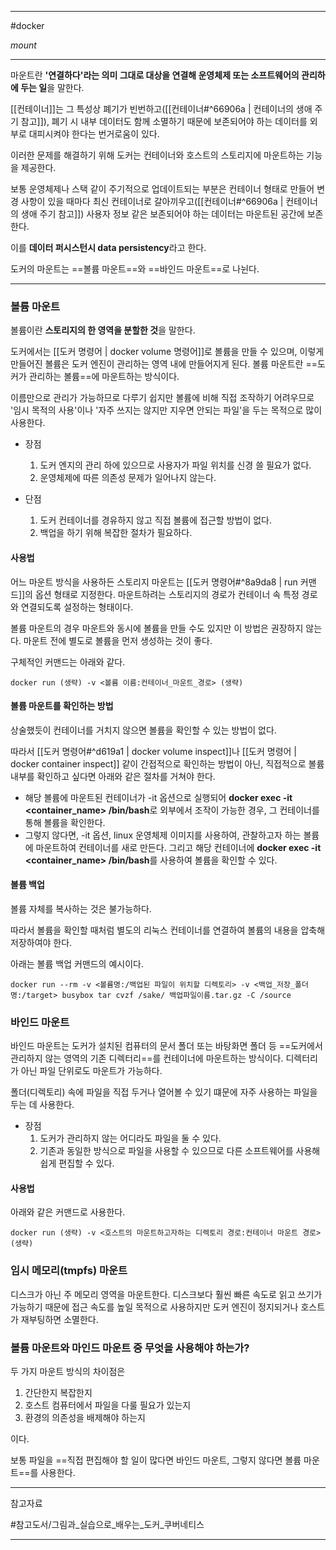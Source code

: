 
---

#docker

*mount*

---

마운트란 **'연결하다'라는 의미 그대로 대상을 연결해 운영체제 또는 소프트웨어의 관리하에 두는 일**을 말한다.

[[컨테이너]]는 그 특성상 폐기가 빈번하고([[컨테이너#^66906a | 컨테이너의 생애 주기 참고]]), 폐기 시 내부 데이터도 함께 소멸하기 때문에 보존되어야 하는 데이터를 외부로 대피시켜야 한다는 번거로움이 있다.

이러한 문제를 해결하기 위해 도커는 컨테이너와 호스트의 스토리지에 마운트하는 기능을 제공한다.

보통 운영체제나 스택 같이 주기적으로 업데이트되는 부분은 컨테이너 형태로 만들어 변경 사항이 있을 때마다 최신 컨테이너로 갈아끼우고([[컨테이너#^66906a | 컨테이너의 생애 주기 참고]]) 사용자 정보 같은 보존되어야 하는 데이터는 마운트된 공간에 보존한다.

이를 **데이터 퍼시스턴시 data persistency**라고 한다.

도커의 마운트는 ==볼륨 마운트==와 ==바인드 마운트==로 나뉜다.

---

### 볼륨 마운트

볼륨이란 **스토리지의 한 영역을 분할한 것**을 말한다.

도커에서는 [[도커 명령어 | docker volume 명령어]]로 볼륨을 만들 수 있으며, 이렇게 만들어진 볼륨은 도커 엔진이 관리하는 영역 내에 만들어지게 된다. 볼륨 마운트란 ==도커가 관리하는 볼륨==에 마운트하는 방식이다.

이름만으로 관리가 가능하므로 다루기 쉽지만 볼륨에 비해 직접 조작하기 어려우므로 '임시 목적의 사용'이나 '자주 쓰지는 않지만 지우면 안되는 파일'을 두는 목적으로 많이 사용한다.

+ 장점
	1. 도커 엔지의 관리 하에 있으므로 사용자가 파일 위치를 신경 쓸 필요가 없다.
	2. 운영체제에 따른 의존성 문제가 일어나지 않는다.

+ 단점
	1. 도커 컨테이너를 경유하지 않고 직접 볼륨에 접근할 방법이 없다.
	2. 백업을 하기 위해 복잡한 절차가 필요하다.

#### 사용법

어느 마운트 방식을 사용하든 스토리지 마운트는 [[도커 명령어#^8a9da8 | run 커맨드]]의 옵션 형태로 지정한다. 마운트하려는 스토리지의 경로가 컨테이너 속 특정 경로와 연결되도록 설정하는 형태이다.

볼륨 마운트의 경우 마운트와 동시에 볼륨을 만들 수도 있지만 이 방법은 권장하지 않는다. 마운트 전에 별도로 볼륨을 먼저 생성하는 것이 좋다.

구체적인 커맨드는 아래와 같다.

`docker run (생략) -v <볼륨 이름:컨테이너_마운트_경로> (생략)`

#### 볼륨 마운트를 확인하는 방법

상술했듯이 컨테이너를 거치지 않으면 볼륨을 확인할 수 있는 방법이 없다.

따라서 [[도커 명령어#^d619a1 | docker volume inspect]]나 [[도커 명령어 | docker container inspect]] 같이 간접적으로 확인하는 방법이 아닌, 직접적으로 볼륨 내부를 확인하고 싶다면 아래와 같은 절차를 거쳐야 한다.

- 해당 볼륨에 마운트된 컨테이너가 -it 옵션으로 실행되어 **docker exec -it <container_name> /bin/bash**로 외부에서 조작이 가능한 경우, 그 컨테이너를 통해 볼륨을 확인한다.
- 그렇지 않다면, -it 옵션, linux 운영체제 이미지를 사용하여, 관찰하고자 하는 볼륨에 마운트하여 컨테이너를 새로 만든다. 그리고 해당 컨테이너에 **docker exec -it <container_name> /bin/bash**를 사용하여 볼륨을 확인할 수 있다.

#### 볼륨 백업

볼륨 자체를 복사하는 것은 불가능하다.

따라서 볼륨을 확인할 때처럼 별도의 리눅스 컨테이너를 연결하여 볼륨의 내용을 압축해 저장하여야 한다.

아래는 볼륨 백업 커맨드의 예시이다.

`docker run --rm -v <볼륨명:/백업된 파일이 위치할 디렉토리> -v <백업_저장_폴더명:/target> busybox tar cvzf /sake/ 백업파일이름.tar.gz -C /source`

### 바인드 마운트

바인드 마운트는 도커가 설치된 컴퓨터의 문서 폴더 또는 바탕화면 폴더 등 ==도커에서 관리하지 않는 영역의 기존 디렉터리==를 컨테이너에 마운트하는 방식이다. 디렉터리가 아닌 파일 단위로도 마운트가 가능하다.

폴더(디렉토리) 속에 파일을 직접 두거나 열어볼 수 있기 떄문에 자주 사용하는 파일을 두는 데 사용한다.

+ 장점
	1. 도커가 관리하지 않는 어디라도 파일을 둘 수 있다.
	2. 기존과 동일한 방식으로 파일을 사용할 수 있으므로 다른 소프트웨어를 사용해 쉽게 편집할 수 있다.

#### 사용법

아래와 같은 커맨드로 사용한다.

`docker run (생략) -v <호스트의 마운트하고자하는 디렉토리 경로:컨테이너 마운트 경로> (생략)`

### 임시 메모리(tmpfs) 마운트

디스크가 아닌 주 메모리 영역을 마운트한다. 디스크보다 훨씬 빠른 속도로 읽고 쓰기가 가능하기 때문에 접근 속도를 높일 목적으로 사용하지만 도커 엔진이 정지되거나 호스트가 재부팅하면 소멸한다.

### 볼륨 마운트와 마인드 마운트 중 무엇을 사용해야 하는가?

두 가지 마운트 방식의 차이점은

1. 간단한지 복잡한지
2. 호스트 컴퓨터에서 파일을 다룰 필요가 있는지
3. 환경의 의존성을 배제해야 하는지

이다.

보통 파일을 ==직접 편집해야 할 일이 많다면 바인드 마운트, 그렇지 않다면 볼륨 마운트==를 사용한다.

---

참고자료

#참고도서/그림과_실습으로_배우는_도커_쿠버네티스 

---